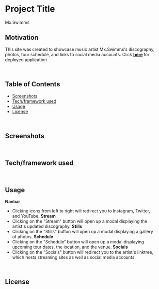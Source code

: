 # Project Title
Mx.Swimms

## Motivation
This site was created to showcase music artist Mx.Swimms's discography, photos, tour schedule, and links to social media accounts.
Click **[here](http://mxswimms.herokuapp.com/)** for deployed application

<br/>

## Table of Contents
* [Screenshots](#screenshots)
* [Tech/framework used](#tech/framework-used)
* [Usage](#usage)
* [License](#license)

<br/>

## Screenshots

<br/>

## Tech/framework used

<br/>

## Usage
**Navbar**
* Clicking icons from left to right will redirect you to Instagram, Twitter, and YouTube.
**Stream**
* Clicking on the "Stream" button will open up a modal displaying the artist's updated discography.
**Stills**
* Clicking on the "Stills" button will open up a modal displaying a gallery of photos.
**Schedule**
* Clicking on the "Schedule" button will open up a modal displaying upcoming tour dates, the location, and the venue.
**Socials**
* Clicking on the "Socials" button will redirect you to the artist's linktree, which hosts streaming sites as well as social media accounts.

<br/>

## License
